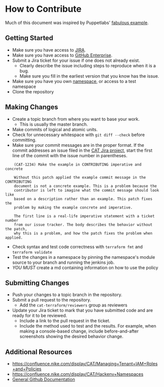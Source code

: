 # How to Contribute
Much of this document was inspired by Puppetlabs' [fabulous example](https://github.com/puppetlabs/puppet/blob/master/CONTRIBUTING.md).


## Getting Started

* Make sure you have access to [JIRA](https://jira.nike.com).
* Make sure you have access to [GitHub Enterprise](https://github.nike.com/).
* Submit a Jira ticket for your issue if one does not already exist.
  * Clearly describe the issue including steps to reproduce when it is a bug.
  * Make sure you fill in the earliest version that you know has the issue.
* Make sure you have you own [namespace](https://confluence.nike.com/display/CAT/Hackenv+Namespaces), or access to a test namespace
* Clone the repository

## Making Changes

* Create a topic branch from where you want to base your work.
  * This is usually the master branch.
* Make commits of logical and atomic units.
* Check for unnecessary whitespace with `git diff --check` before committing.
* Make sure your commit messages are in the proper format. If the commit
  addresses an issue filed in the
  [CAT Jira project](https://jira.nike.com/projects/CAT/issues), start
  the first line of the commit with the issue number in parentheses.
```
    (CAT-1234) Make the example in CONTRIBUTING imperative and concrete

    Without this patch applied the example commit message in the CONTRIBUTING
    document is not a concrete example. This is a problem because the
    contributor is left to imagine what the commit message should look like
    based on a description rather than an example. This patch fixes the
    problem by making the example concrete and imperative.

    The first line is a real-life imperative statement with a ticket number
    from our issue tracker. The body describes the behavior without the patch,
    why this is a problem, and how the patch fixes the problem when applied.
```
* Check syntax and test code correctness with `terraform fmt` and `terraform validate`
* Test the changes in a namespace by pinning the namespace's module source to your branch and running the jenkins job.
* *YOU MUST* create a md containing information on how to use the policy

## Submitting Changes

* Push your changes to a topic branch in the repository.
* Submit a pull request to the repository.
  * Add the `cat-terraform/reviewers` group as reviewers
* Update your Jira ticket to mark that you have submitted code and are ready for it to be reviewed.
  * Include a link to the pull request in the ticket.
  * Include the method used to test and the results. For example, when making a console-based change, include before-and-after screenshots showing the desired behavior change.


## Additional Resources

* https://confluence.nike.com/display/CAT/Managing+Tenant+IAM+Roles+and+Policies
* https://confluence.nike.com/display/CAT/Hackenv+Namespaces
* [General Github Documentation](https://help.github.com/)